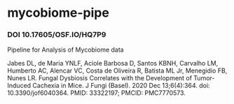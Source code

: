 # mycobiome-pipe
### DOI 10.17605/OSF.IO/HQ7P9 
Pipeline for Analysis of Mycobiome data

Jabes DL, de Maria YNLF, Aciole Barbosa D, Santos KBNH, Carvalho LM, Humberto AC, Alencar VC, Costa de Oliveira R, Batista ML Jr, Menegidio FB, Nunes LR. Fungal Dysbiosis Correlates with the Development of Tumor-Induced Cachexia in Mice. J Fungi (Basel). 2020 Dec 13;6(4):364. doi: 10.3390/jof6040364. PMID: 33322197; PMCID: PMC7770573.
